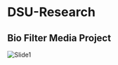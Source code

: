 # DSU-Research

## Bio Filter Media Project

![Slide1](https://github.com/user-attachments/assets/51adfdf0-8bce-4e0e-890b-8938a8949921)


